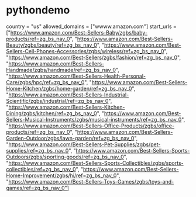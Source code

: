 # pythondemo

country = "us"
allowed_domains = ["wwww.amazon.com"]
start_urls = ["https://www.amazon.com/Best-Sellers-Baby/zgbs/baby-products/ref=zg_bs_nav_0",
              "https://www.amazon.com/Best-Sellers-Beauty/zgbs/beauty/ref=zg_bs_nav_0",
              "https://www.amazon.com/Best-Sellers-Cell-Phones-Accessories/zgbs/wireless/ref=zg_bs_nav_0",
              "https://www.amazon.com/Best-Sellers/zgbs/fashion/ref=zg_bs_nav_0",
              "https://www.amazon.com/Best-Sellers-Handmade/zgbs/handmade/ref=zg_bs_nav_0",
              "https://www.amazon.com/Best-Sellers-Health-Personal-Care/zgbs/hpc/ref=zg_bs_nav_0",
              "https://www.amazon.com/Best-Sellers-Home-Kitchen/zgbs/home-garden/ref=zg_bs_nav_0",
              "https://www.amazon.com/Best-Sellers-Industrial-Scientific/zgbs/industrial/ref=zg_bs_nav_0",
              "https://www.amazon.com/Best-Sellers-Kitchen-Dining/zgbs/kitchen/ref=zg_bs_nav_0",
              "https://www.amazon.com/Best-Sellers-Musical-Instruments/zgbs/musical-instruments/ref=zg_bs_nav_0",
              "https://www.amazon.com/Best-Sellers-Office-Products/zgbs/office-products/ref=zg_bs_nav_0",
              "https://www.amazon.com/Best-Sellers-Garden-Outdoor/zgbs/lawn-garden/ref=zg_bs_nav_0",
              "https://www.amazon.com/Best-Sellers-Pet-Supplies/zgbs/pet-supplies/ref=zg_bs_nav_0",
              "https://www.amazon.com/Best-Sellers-Sports-Outdoors/zgbs/sporting-goods/ref=zg_bs_nav_0",
              "https://www.amazon.com/Best-Sellers-Sports-Collectibles/zgbs/sports-collectibles/ref=zg_bs_nav_0",
              "https://www.amazon.com/Best-Sellers-Home-Improvement/zgbs/hi/ref=zg_bs_nav_0",
              "https://www.amazon.com/Best-Sellers-Toys-Games/zgbs/toys-and-games/ref=zg_bs_nav_0"]
